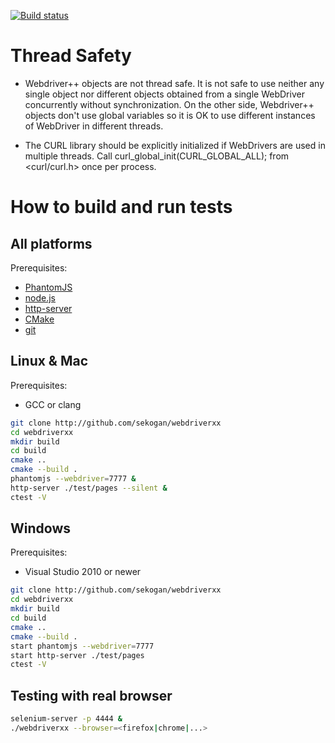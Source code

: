[![Build status](https://secure.travis-ci.org/sekogan/sandbox.png)](http://travis-ci.org/sekogan/sandbox)

# Thread Safety #

- Webdriver++ objects are not thread safe. It is not safe to use
neither any single object nor different objects obtained from a single WebDriver
concurrently without synchronization. On the other side, Webdriver++ objects
don't use global variables so it is OK to use different instances of WebDriver
in different threads.

- The CURL library should be explicitly initialized if WebDrivers are used in
multiple threads. Call curl_global_init(CURL_GLOBAL_ALL); from \<curl/curl.h\>
once per process.

# How to build and run tests #

## All platforms ##

Prerequisites:
- [PhantomJS](http://phantomjs.org/)
- [node.js](http://nodejs.org/)
- [http-server](https://github.com/nodeapps/http-server)
- [CMake](http://www.cmake.org/)
- [git](http://git-scm.com/)

## Linux & Mac ##

Prerequisites:
- GCC or clang

```bash
git clone http://github.com/sekogan/webdriverxx
cd webdriverxx
mkdir build
cd build
cmake ..
cmake --build .
phantomjs --webdriver=7777 &
http-server ./test/pages --silent &
ctest -V
```

## Windows ##

Prerequisites:
- Visual Studio 2010 or newer

```bash
git clone http://github.com/sekogan/webdriverxx
cd webdriverxx
mkdir build
cd build
cmake ..
cmake --build .
start phantomjs --webdriver=7777
start http-server ./test/pages
ctest -V
```

## Testing with real browser ##

```bash
selenium-server -p 4444 &
./webdriverxx --browser=<firefox|chrome|...>
```
